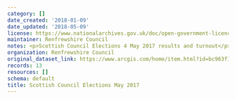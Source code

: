 ```yaml
---
category: []
date_created: '2018-01-09'
date_updated: '2018-05-09'
license: https://www.nationalarchives.gov.uk/doc/open-government-licence/version/3/
maintainer: Renfrewshire Council
notes: <p>Scottish Council Elections 4 May 2017 results and turnout</p>
organization: Renfrewshire Council
original_dataset_link: https://www.arcgis.com/home/item.html?id=bc963f15662f477091cb291c7b5186e1
records: 13
resources: []
schema: default
title: Scottish Council Elections May 2017
---
```

